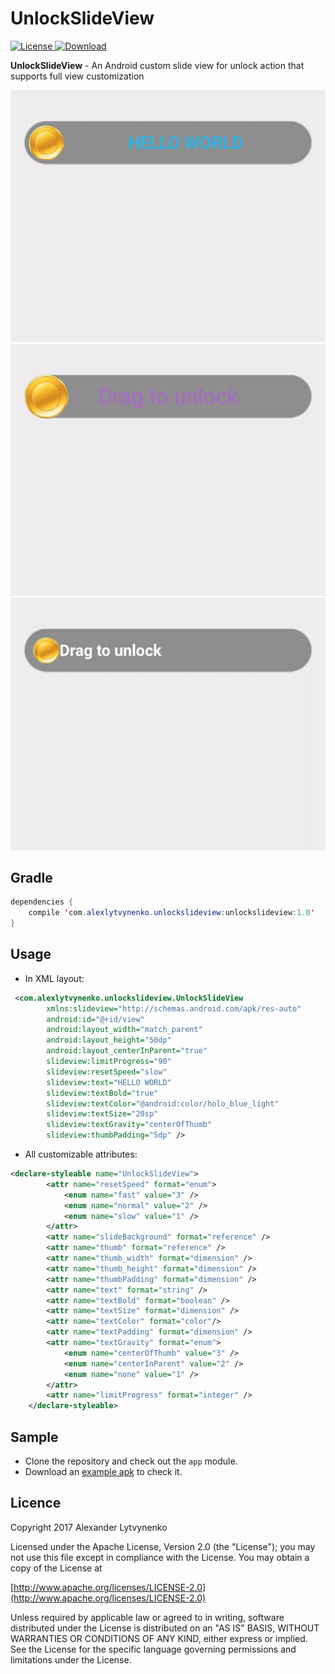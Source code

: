 # UnlockSlideView
[![License](https://img.shields.io/badge/license-Apache%202-green.svg)](https://www.apache.org/licenses/LICENSE-2.0)[ ![Download](https://api.bintray.com/packages/alexlytvynenko/alexlytvynenko/UnlockSlideView/images/download.svg) ](https://bintray.com/alexlytvynenko/alexlytvynenko/UnlockSlideView/_latestVersion)

**UnlockSlideView** - An Android custom slide view for unlock action that supports full view customization

![UnlockSlideView](https://raw.githubusercontent.com/alexlytvynenko/UnlockSlideView/master/art/slow_speed.gif)
![UnlockSlideView](https://raw.githubusercontent.com/alexlytvynenko/UnlockSlideView/master/art/normal_speed.gif)
![UnlockSlideView](https://raw.githubusercontent.com/alexlytvynenko/UnlockSlideView/master/art/fast_speed.gif)

## Gradle

```java
dependencies {
	compile 'com.alexlytvynenko.unlockslideview:unlockslideview:1.0'
}
```

## Usage

* In XML layout:

```xml
 <com.alexlytvynenko.unlockslideview.UnlockSlideView
        xmlns:slideview="http://schemas.android.com/apk/res-auto"
        android:id="@+id/view"
        android:layout_width="match_parent"
        android:layout_height="50dp"
        android:layout_centerInParent="true"
        slideview:limitProgress="90"
        slideview:resetSpeed="slow"
        slideview:text="HELLO WORLD"
        slideview:textBold="true"
        slideview:textColor="@android:color/holo_blue_light"
        slideview:textSize="20sp"
        slideview:textGravity="centerOfThumb"
        slideview:thumbPadding="5dp" />
```
* All customizable attributes:

```xml
<declare-styleable name="UnlockSlideView">
        <attr name="resetSpeed" format="enum">
            <enum name="fast" value="3" />
            <enum name="normal" value="2" />
            <enum name="slow" value="1" />
        </attr>
        <attr name="slideBackground" format="reference" />
        <attr name="thumb" format="reference" />
        <attr name="thumb_width" format="dimension" />
        <attr name="thumb_height" format="dimension" />
        <attr name="thumbPadding" format="dimension" />
        <attr name="text" format="string" />
        <attr name="textBold" format="boolean" />
        <attr name="textSize" format="dimension" />
        <attr name="textColor" format="color"/>
        <attr name="textPadding" format="dimension" />
        <attr name="textGravity" format="enum">
            <enum name="centerOfThumb" value="3" />
            <enum name="centerInParent" value="2" />
            <enum name="none" value="1" />
        </attr>
        <attr name="limitProgress" format="integer" />
    </declare-styleable>
```

## Sample
* Clone the repository and check out the `app` module.
* Download an [example apk](https://raw.githubusercontent.com/alexlytvynenko/UnlockSlideView/master/UnlockSlideView.apk) to check it.

## Licence
Copyright 2017 Alexander Lytvynenko

Licensed under the Apache License, Version 2.0 (the "License");
you may not use this file except in compliance with the License.
You may obtain a copy of the License at

[http://www.apache.org/licenses/LICENSE-2.0](http://www.apache.org/licenses/LICENSE-2.0)

Unless required by applicable law or agreed to in writing, software
distributed under the License is distributed on an "AS IS" BASIS,
WITHOUT WARRANTIES OR CONDITIONS OF ANY KIND, either express or implied.
See the License for the specific language governing permissions and
limitations under the License.
